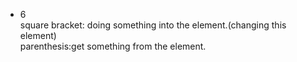 - 6  
square bracket: doing something into the element.(changing this element)  
parenthesis:get something from the element.

